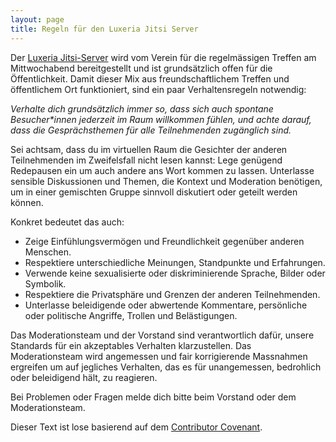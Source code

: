 ```yaml
---
layout: page
title: Regeln für den Luxeria Jitsi Server
---
```


Der [Luxeria Jitsi-Server](https://meet.luxeria.ch) wird vom Verein
für die regelmässigen Treffen am Mittwochabend bereitgestellt und ist
grundsätzlich offen für die Öffentlichkeit. Damit dieser Mix aus
freundschaftlichem Treffen und öffentlichem Ort funktioniert, sind ein paar
Verhaltensregeln notwendig:

*Verhalte dich grundsätzlich immer so, dass sich auch spontane Besucher\*innen
jederzeit im Raum willkommen fühlen, und achte darauf, dass die Gesprächsthemen
für alle Teilnehmenden zugänglich sind.*

Sei achtsam, dass du im virtuellen Raum die Gesichter der anderen Teilnehmenden
im Zweifelsfall nicht lesen kannst: Lege genügend Redepausen ein um auch andere
ans Wort kommen zu lassen. Unterlasse sensible Diskussionen und Themen, die
Kontext und Moderation benötigen, um in einer gemischten Gruppe sinnvoll
diskutiert oder geteilt werden können.

Konkret bedeutet das auch:

- Zeige Einfühlungsvermögen und Freundlichkeit gegenüber anderen Menschen.
- Respektiere unterschiedliche Meinungen, Standpunkte und Erfahrungen.
- Verwende keine sexualisierte oder diskriminierende Sprache, Bilder oder Symbolik.
- Respektiere die Privatsphäre und Grenzen der anderen Teilnehmenden.
- Unterlasse beleidigende oder abwertende Kommentare, persönliche oder
  politische Angriffe, Trollen und Belästigungen.

Das Moderationsteam und der Vorstand sind verantwortlich dafür, unsere Standards für
ein akzeptables Verhalten klarzustellen. Das Moderationsteam wird angemessen und
fair korrigierende Massnahmen ergreifen um auf jegliches Verhalten, das es für
unangemessen, bedrohlich oder beleidigend hält, zu reagieren.

Bei Problemen oder Fragen melde dich bitte beim Vorstand oder dem Moderationsteam.

Dieser Text ist lose basierend auf dem [Contributor Covenant](https://www.contributor-covenant.org/de/version/2/0/code_of_conduct/).
